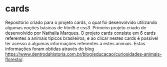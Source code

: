 # cards
 Repositório criado para o projeto cards, o qual foi desenvolvido utilizando algumas noções básicas de html5 e css3. Primeiro projeto criado de desenvolvido por Nathalia Marques. 
 O projeto cards consiste em 6 cards referentes a animais típicos brasileiros, e ao clicar nestes cards é possivel ter acesso à algumas informações referentes a estes animais. Estas informações foram obtidas através do blog https://www.dentrodahistoria.com.br/blog/educacao/curiosidades-animais-floresta/. 
